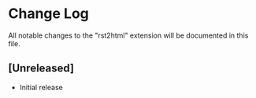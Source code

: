 # Change Log

All notable changes to the "rst2html" extension will be documented in this file.

## [Unreleased]

- Initial release
